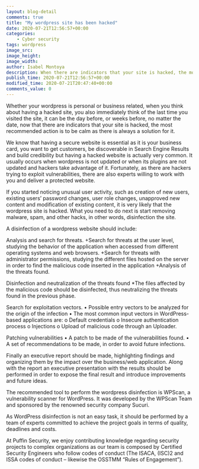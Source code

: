 ```yaml
---
layout: blog-detail
comments: true
title: "My wordpress site has been hacked"
date: 2020-07-21T12:56:57+00:00
categories:
    - Cyber security
tags: wordpress
image_src: 
image_height: 
image_width: 
author: Isabel Montoya
description: When there are indicators that your site is hacked, the most recommended action is to be calm as there is always a solution for it
publish_time: 2020-07-21T12:56:57+00:00
modified_time: 2020-07-21T20:47:40+00:00
comments_value: 0
---
```


Whether your wordpress is personal or business related, when you think about having a hacked site, you also immediately think of the last time you visited the site, it can be 
the day before, or weeks before, no matter the date, now that there are indicators that your site is hacked, the most recommended action is to be calm as there is always a 
solution for it. 

We know that having a secure website is essential as it is your business card, you want to get customers, be discoverable in Search Engine Results and build credibility but 
having a hacked website is actually very common. It usually occurs when wordpress is not updated or when its plugins are not updated and hackers take advantage of it. 
Fortunately, as there are hackers trying to exploit vulnerabilities, there are also experts willing to work with you and deliver a protected website.

If you started noticing unusual user activity, such as creation of new users, existing users’ password changes, user role changes, unapproved new content and modification of 
existing content, it is very likely that the wordpress site is hacked. What you need to do next is start removing malware, spam, and other hacks, in other words, disinfection 
the site. 

A disinfection of a wordpress website should include:

Analysis and search for threats.
+Search for threats at the user level, studying the behavior of the application when accessed from different operating systems and web browsers.
+Search for threats with administrator permissions, studying the different files hosted on the server in order to find the malicious code inserted in the application
+Analysis of the threats found.
 
Disinfection and neutralization of the threats found
*The files affected by the malicious code should be disinfected, thus neutralizing the threats found in the previous phase.
 
Search for exploitation vectors.
• Possible entry vectors to be analyzed for the origin of the infection
• The most common input vectors in WordPress-based applications are:
o Default credentials
o Insecure authentication process
o Injections
o Upload of malicious code through an Uploader.

Patching vulnerabilities
• A patch to be made of the vulnerabilities found.
• A set of recommendations to be made, in order to avoid future infections.

Finally an executive report should be made, highlighting findings and organizing them by the impact over the business/web application. Along with the report an executive 
presentation with the results should be performed in order to expose the final result and introduce improvements and future ideas.

The recommended tool to perform the wordpress disinfection is WPScan, a vulnerability scanner for WordPress. It was developed by the WPScan Team and sponsored by the renowned 
security company Sucuri.

As WordPress disinfection is not an easy task, it should be performed by a team of experts committed to achieve the project goals in terms of quality, deadlines and costs.

At Puffin Security, we enjoy contributing knowledge regarding security projects to complex organizations as our team is composed by Certified Security Engineers who follow codes
of conduct (The ISACA, (ISC)2 and ISSA codes of conduct – likewise the OSSTMM “Rules of Engagement”).
